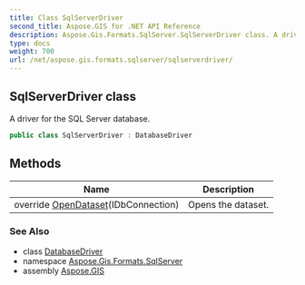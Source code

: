 ```yaml
---
title: Class SqlServerDriver
second_title: Aspose.GIS for .NET API Reference
description: Aspose.Gis.Formats.SqlServer.SqlServerDriver class. A driver for the SQL Server database
type: docs
weight: 700
url: /net/aspose.gis.formats.sqlserver/sqlserverdriver/
---
```

## SqlServerDriver class

A driver for the SQL Server database.

```csharp
public class SqlServerDriver : DatabaseDriver
```

## Methods

| Name | Description |
| --- | --- |
| override [OpenDataset](../../aspose.gis.formats.sqlserver/sqlserverdriver/opendataset/)(IDbConnection) | Opens the dataset. |

### See Also

* class [DatabaseDriver](../../aspose.gis/databasedriver/)
* namespace [Aspose.Gis.Formats.SqlServer](../../aspose.gis.formats.sqlserver/)
* assembly [Aspose.GIS](../../)


